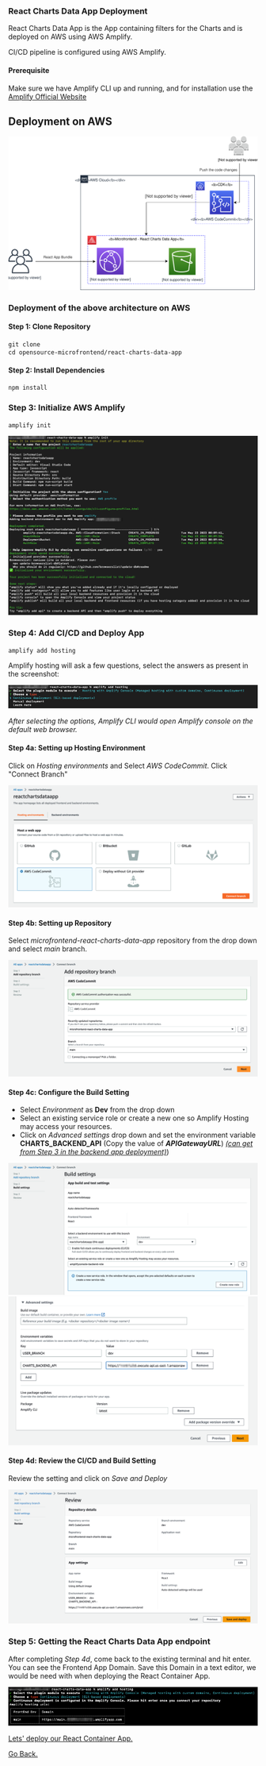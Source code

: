 ### React Charts Data App Deployment

React Charts Data App is the App containing filters for the Charts and is deployed on AWS using AWS Amplify.

CI/CD pipeline is configured using AWS Amplify.

#### Prerequisite

Make sure we have Amplify CLI up and running, and for installation use the [Amplify Official Website](https://docs.amplify.aws/cli/start/install/)

## Deployment on AWS

![React Charts Data App Architecture](/additional-assets/react-charts-data-app-architecture.svg)

### Deployment of the above architecture on AWS
 
#### Step 1: Clone Repository

```console
git clone
cd opensource-microfrontend/react-charts-data-app
```

#### Step 2: Install Dependencies 

```console
npm install
```

### Step 3: Initialize AWS Amplify

```console
amplify init
```

![react-charts-data-app-init](../additional-assets/react-charts-data-app-amplify-init.png)

### Step 4: Add CI/CD and Deploy App

```console
amplify add hosting
```

Amplify hosting will ask a few questions, select the answers as present in the screenshot:

![react-charts-data-app-add-hosting](../additional-assets/react-charts-data-app-add-hosting.png)

*After selecting the options, Amplify CLI would open Amplify console on the default web browser.*

#### Step 4a: Setting up Hosting Environment

Click on *Hosting environments* and Select *AWS CodeCommit*. Click "Connect Branch"

![react-charts-data-app-hosting-environments](../additional-assets/react-charts-data-app-hosting-environments.png)

#### Step 4b: Setting up Repository

Select *microfrontend-react-charts-data-app* repository from the drop down and select *main* branch.

![react-data-app-amplify-setting-repository](../additional-assets/react-data-app-amplify-setting-repository.png)

#### Step 4c: Configure the Build Setting

- Select *Environment* as **Dev** from the drop down
- Select an existing service role or create a new one so Amplify Hosting may access your resources.
- Click on *Advanced settings* drop down and set the environment variable **CHARTS_BACKEND_API** (Copy the value of ***APIGatewayURL***) *[(can get from Step 3 in the backend app deployment)](../backend/README.md)*)

![react-data-app-amplify-build-setting-1](../additional-assets/react-data-app-amplify-build-setting-1.png)
![react-data-app-amplify-build-setting-2](../additional-assets/react-data-app-amplify-build-setting-2.png)

#### Step 4d: Review the CI/CD and Build Setting

Review the setting and click on *Save and Deploy*

![react-data-app-amplify-review-and-save](../additional-assets/react-data-app-amplify-review-and-save.png)

### Step 5: Getting the React Charts Data App endpoint

After completing *Step 4d*, come back to the existing terminal and hit enter. You can see the Frontend App Domain. Save this Domain in a text editor, we would be need with when deploying the React Container App.

![react-data-app-amplify-app-domain](../additional-assets/react-data-app-amplify-app-domain.png)

[Lets' deploy our React Container App.](../react-container-app/README.md)

[Go Back.](../README.md)